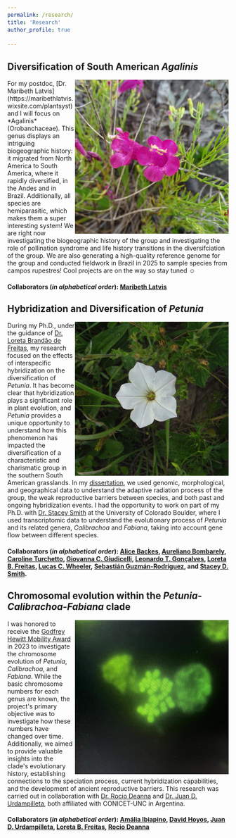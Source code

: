 ```yaml
---
permalink: /research/
title: 'Research'
author_profile: true

---
```


## Diversification of South American *Agalinis*
<img src="/images/A_angustifolia.JPG" width="350" align="right" >
For my postdoc, [Dr. Maribeth Latvis](https://maribethlatvis.wixsite.com/plantsyst) and I will focus on *Agalinis* (Orobanchaceae). This genus displays an intriguing biogeographic history: it migrated from North America to South America, where it rapidly diversified, in the Andes and in Brazil. Additionally, all species are hemiparasitic, which makes them a super interesting system! We are right now investigating the biogeographic history of the group and investigating the role of pollination syndrome and life history transitions in the diversifciation of the group. We are also generating a high-quality reference genome for the group and conducted fieldwork in Brazil in 2025 to sample species from campos rupestres! Cool projects are on the way so stay tuned ☺️ 

#### Collaborators (*in alphabetical order*): [Maribeth Latvis](https://maribethlatvis.wixsite.com/plantsyst)

## Hybridization and Diversification of *Petunia*
<img src="/images/P_axillaris.jpeg" width="350" align="right" >

During my Ph.D., under the guidance of [Dr. Loreta Brandão de Freitas](http://lattes.cnpq.br/2802663347194050), my research focused on the effects of interspecific hybridization on the diversification of *Petunia*. It has become clear that hybridization plays a significant role in plant evolution, and *Petunia* provides a unique opportunity to understand how this phenomenon has impacted the diversification of a characteristic and charismatic group in the southern South American grasslands. In my [dissertation](/files/PezziDissertation2023.pdf), we used genomic, morphological, and geographical data to understand the adaptive radiation process of the group, the weak reproductive barriers between species, and both past and ongoing hybridization events. I had the opportunity to work on part of my Ph.D. with [Dr. Stacey Smith](https://www.colorado.edu/smithlab/) at the University of Colorado Boulder, where I used transcriptomic data to understand the evolutionary process of *Petunia* and its related genera, *Calibrachoa* and *Fabiana*, taking into account gene flow between different species. 

#### Collaborators (*in alphabetical order*): [Alice Backes](http://lattes.cnpq.br/3163625241112542), [Aureliano Bombarely](https://bombarelylab.com/), [Caroline Turchetto](http://lattes.cnpq.br/2748855199550631), [Giovanna C. Giudicelli](http://lattes.cnpq.br/8855617373150768), [Leonardo T. Gonçalves](https://leonardotgoncalves.github.io/), [Loreta B. Freitas](http://lattes.cnpq.br/2802663347194050), [Lucas C. Wheeler](https://lcwheeler.github.io/), [Sebastián Guzmán-Rodriguez](http://lattes.cnpq.br/0360995563347817), and [Stacey D. Smith](https://www.colorado.edu/smithlab/).  

## Chromosomal evolution within the *Petunia*-*Calibrachoa*-*Fabiana* clade
<img src="/images/FabianaChromosomes.jpeg" width="350" align="right" >  

I was honored to receive the [Godfrey Hewitt Mobility Award](https://eseb.org/prizes-funding/godfrey-hewitt-mobility-award/) in 2023 to investigate the chromosome evolution of *Petunia*, *Calibrachoa*, and *Fabiana*. While the basic chromosome numbers for each genus are known, the project's primary objective was to investigate how these numbers have changed over time. Additionally, we aimed to provide valuable insights into the clade's evolutionary history, establishing connections to the speciation process, current hybridization capabilities, and the development of ancient reproductive barriers. This research was carried out in collaboration with [Dr. Rocio Deanna](https://rociodeanna.weebly.com/) and [Dr. Juan D. Urdampilleta](https://imbiv.conicet.unc.edu.ar/integrantes/investigadores-2/u/urdampilleta-juan-domingo/), both affiliated with CONICET-UNC in Argentina.

#### Collaborators (*in alphabetical order*): [Amália Ibiapino](https://www.researchgate.net/profile/Amalia-Ibiapino), [David Hoyos](https://imbiv.conicet.unc.edu.ar/hoyos-david/), [Juan D. Urdampilleta](https://imbiv.conicet.unc.edu.ar/integrantes/investigadores-2/u/urdampilleta-juan-domingo/), [Loreta B. Freitas](http://lattes.cnpq.br/2802663347194050), [Rocio Deanna](https://rociodeanna.weebly.com/)
